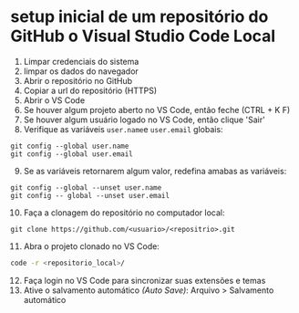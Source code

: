 # setup inicial de um repositório do GitHub o Visual Studio Code Local

1. Limpar credenciais do sistema
2. limpar os dados do navegador
3. Abrir o repositório no GitHub
4. Copiar a url do repositório (HTTPS)
5. Abrir o VS Code
6. Se houver algum projeto aberto no  VS Code, então feche (CTRL + K F)
7. Se houver algum usuário logado no VS Code, então clique 'Sair'
8. Verifique as variáveis `user.name`e `user.email` globais:
~~~git
git config --global user.name
git config --global user.email
~~~
9. Se as variáveis retornarem algum valor, redefina amabas as variáveis:
~~~git
git config --global --unset user.name
git config -- global --unset user.email
~~~
10. Faça a clonagem do repositório no computador local:
~~~git
git clone https://github.com/<usuario>/<repositrio>.git
~~~
11. Abra o projeto clonado no VS Code:
~~~bash
code -r <repositorio_local>/
~~~
12. Faça login no VS Code para sincronizar suas extensões e temas 
13. Ative o salvamento automático _(Auto Save)_: Arquivo > Salvamento automático
